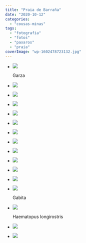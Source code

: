 ```yaml
---
title: "Praia de Barraña"
date: "2020-10-12"
categories: 
  - "cousas-minas"
tags: 
  - "fotografia"
  - "fotos"
  - "paxaros"
  - "praia"
coverImage: "wp-1602478723132.jpg"
---
```


- [![](images/wp-1602478534483.jpg)](https://belay.gal/wp-content/uploads/2020/10/wp-1602478534483.jpg)
    
    Garza
    
- [![](images/wp-1602479961513.jpg)](https://belay.gal/wp-content/uploads/2020/10/wp-1602479961513.jpg)
    
- [![](images/wp-1602479893658.jpg)](https://belay.gal/wp-content/uploads/2020/10/wp-1602479893658.jpg)
    
- [![](images/wp-1602479871394.jpg)](https://belay.gal/wp-content/uploads/2020/10/wp-1602479871394.jpg)
    
- [![](images/wp-1602479774855.jpg)](https://belay.gal/wp-content/uploads/2020/10/wp-1602479774855.jpg)
    
- [![](images/wp-1602479392752.jpg)](https://belay.gal/wp-content/uploads/2020/10/wp-1602479392752.jpg)
    
- [![](images/wp-1602479362812.jpg)](https://belay.gal/wp-content/uploads/2020/10/wp-1602479362812.jpg)
    
- [![](images/wp-1602479328073.jpg)](https://belay.gal/wp-content/uploads/2020/10/wp-1602479328073.jpg)
    
- [![](images/wp-1602479285626.jpg)](https://belay.gal/wp-content/uploads/2020/10/wp-1602479285626.jpg)
    
- [![](images/wp-1602479264339.jpg)](https://belay.gal/wp-content/uploads/2020/10/wp-1602479264339.jpg)
    
- [![](images/wp-1602479226945.jpg)](https://belay.gal/wp-content/uploads/2020/10/wp-1602479226945.jpg)
    
- [![](images/wp-1602479183796.jpg)](https://belay.gal/wp-content/uploads/2020/10/wp-1602479183796.jpg)
    
- [![](images/wp-1602479105343.jpg)](https://belay.gal/wp-content/uploads/2020/10/wp-1602479105343.jpg)
    
    Gabita
    
- [![](images/wp-1602478836703.jpg)](https://belay.gal/wp-content/uploads/2020/10/wp-1602478836703.jpg)
    
    Haematopus longirostris
    
- [![](images/wp-1602478723132.jpg)](https://belay.gal/wp-content/uploads/2020/10/wp-1602478723132.jpg)
    
- [![](images/wp-1602478656806.jpg)](https://belay.gal/wp-content/uploads/2020/10/wp-1602478656806.jpg)
